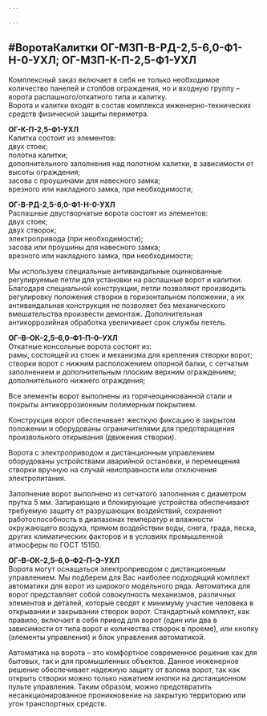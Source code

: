 ```yaml
---

---
```

## #ВоротаКалитки ОГ-МЗП-В-РД-2,5-6,0-Ф1-Н-0-УХЛ; ОГ-МЗП-К-П-2,5-Ф1-УХЛ

Комплексный заказ включает в себя не только необходимое количество панелей и столбов ограждения, но и входную группу – ворота распашного/откатного типа и калитку.  
Ворота и калитки входят в состав комплекса инженерно-технических средств физической защиты периметра.

**ОГ-К-П-2,5-Ф1-УХЛ**  
Калитка состоит из элементов:  
двух стоек;  
полотна калитки;  
дополнительного заполнения над полотном калитки, в зависимости от высоты ограждения;  
засова с проушинами для навесного замка;  
врезного или накладного замка, при необходимости;

**ОГ-В-РД-2,5-6,0-Ф1-Н-0-УХЛ**  
Распашные двустворчатые ворота состоят из элементов:  
двух стоек;  
двух створок;  
электропривода (при необходимости);  
засова или проушины для навесного замка;  
врезного или накладного замка, при необходимости;

Мы используем специальные антивандальные оцинкованные регулируемые петли для установки на распашные ворот и калитки. Благодаря специальной конструкции, петли позволяют производить регулировку положения створки в горизонтальном положении, а их антивандальная конструкция не позволяет без механического вмешательства произвести демонтаж. Дополнительная антикоррозийная обработка увеличивает срок службы петель.

**ОГ–В–ОК–2,5–6,0–Ф1–П–0–УХЛ**  
Откатные консольные ворота состоят из:  
рамы, состоящей из стоек и механизма для крепления створки ворот;  
створки ворот с нижним расположением опорной балки, с сетчатым заполнением и дополнительным плоским верхним ограждением;  
дополнительного нижнего ограждения;

Все элементы ворот выполнены из горячеоцинкованной стали и покрыты антикоррозионным полимерным покрытием.

Конструкция ворот обеспечивает жесткую фиксацию в закрытом положении и оборудованы ограничителями для предотвращения произвольного открывания (движения створки).

Ворота с электроприводом и дистанционным управлением оборудованы устройствами аварийной остановки, и перемещения створки вручную на случай неисправности или отключения электропитания.

Заполнение ворот выполнено из сетчатого заполнения с диаметром прутка 5 мм. Запирающие и блокирующие устройства обеспечивают требуемую защиту от разрушающих воздействий, сохраняют работоспособность в диапазонах температур и влажности окружающего воздуха, прямом воздействии воды, снега, града, песка, других климатических факторов и в условиях промышленной атмосферы по ГОСТ 15150.

**ОГ–В–ОК–2,5–6,0–Ф2–П–Э–УХЛ**  
Ворота могут оснащаться электроприводом с дистанционным управлением. Мы подберем для Вас наиболее подходящий комплект автоматики для ворот из широкого модельного ряда. Автоматика для ворот представляет собой совокупность механизмов, различных элементов и деталей, которые сводят к минимуму участие человека в открывании и закрывании створок ворот. Стандартный комплект, как правило, включает в себя привод для ворот (один или два в зависимости от типа ворот и количества створок в проеме), или кнопку (элементы управления) и блок управления автоматикой.

Автоматика на ворота – это комфортное современное решение как для бытовых, так и для промышленных объектов. Данное инженерное решение обеспечивает надежную защиту от взлома ворот, так как открыть створки можно только нажатием кнопки на дистанционном пульте управления. Таким образом, можно предотвратить несанкционированное проникновение на закрытую территорию или угон транспортных средств.